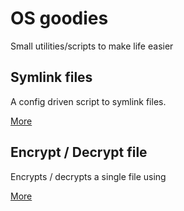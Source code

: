 # OS goodies
Small utilities/scripts to make life easier

## Symlink files

A config driven script to symlink files.<br>

[More](link-files/README.md)


## Encrypt / Decrypt file

Encrypts / decrypts a single file using <br>

[More](crypt-file/README.md)
